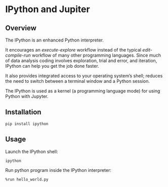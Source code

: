 # IPython and Jupiter

## Overview

The IPython is an enhanced Python interpreter.

It encourages an *execute-explore* workflow instead of the typical *edit-compile-run* workflow of many other programming languages. Since much of data analysis coding involves exploration, trial and error, and iteration, IPython can help you get the job done faster.

It also provides integrated access to your operating system’s shell; reduces the need to switch between a terminal window and a Python session.

The IPython is used as a kernel (a programming language mode) for using Python with Jupyter.


## Installation

```shell
pip install ipython
```


## Usage

Launch the IPython shell:
```shell
ipython
```

Run python program inside the IPython interpreter:
```shell
%run hello_world.py
```

